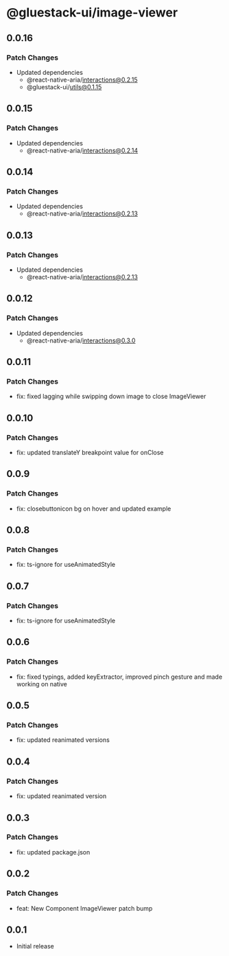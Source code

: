 # @gluestack-ui/image-viewer

## 0.0.16

### Patch Changes

- Updated dependencies
  - @react-native-aria/interactions@0.2.15
  - @gluestack-ui/utils@0.1.15

## 0.0.15

### Patch Changes

- Updated dependencies
  - @react-native-aria/interactions@0.2.14

## 0.0.14

### Patch Changes

- Updated dependencies
  - @react-native-aria/interactions@0.2.13

## 0.0.13

### Patch Changes

- Updated dependencies
  - @react-native-aria/interactions@0.2.13

## 0.0.12

### Patch Changes

- Updated dependencies
  - @react-native-aria/interactions@0.3.0

## 0.0.11

### Patch Changes

- fix: fixed lagging while swipping down image to close ImageViewer

## 0.0.10

### Patch Changes

- fix: updated translateY breakpoint value for onClose

## 0.0.9

### Patch Changes

- fix: closebuttonicon bg on hover and updated example

## 0.0.8

### Patch Changes

- fix: ts-ignore for useAnimatedStyle

## 0.0.7

### Patch Changes

- fix: ts-ignore for useAnimatedStyle

## 0.0.6

### Patch Changes

- fix: fixed typings, added keyExtractor, improved pinch gesture and made working on native

## 0.0.5

### Patch Changes

- fix: updated reanimated versions

## 0.0.4

### Patch Changes

- fix: updated reanimated version

## 0.0.3

### Patch Changes

- fix: updated package.json

## 0.0.2

### Patch Changes

- feat: New Component ImageViewer patch bump

## 0.0.1

- Initial release
